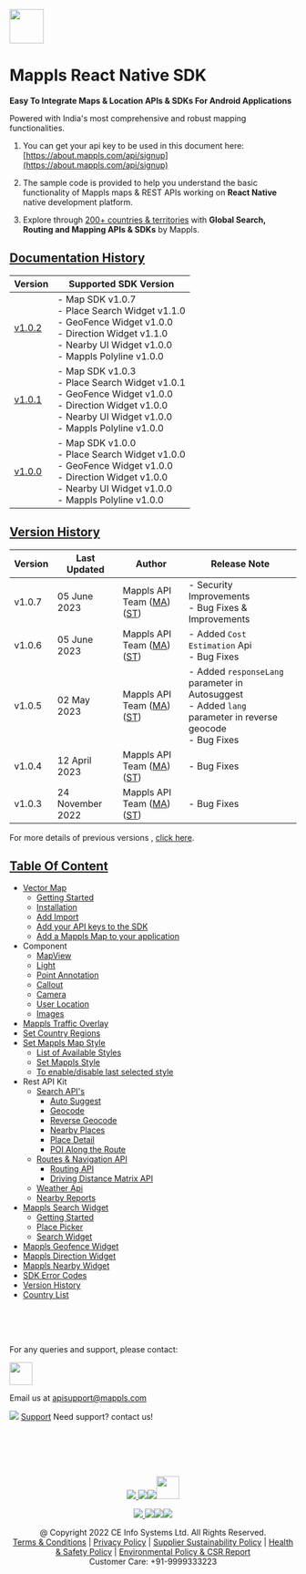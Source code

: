 [<img src="https://about.mappls.com/images/mappls-b-logo.svg" height="60"/> </p>](https://www.mapmyindia.com/api)

# Mappls React Native SDK

**Easy To Integrate Maps & Location APIs & SDKs For Android Applications**

Powered with India's most comprehensive and robust mapping functionalities.

1. You can get your api key to be used in this document here: [https://about.mappls.com/api/signup](https://about.mappls.com/api/signup)

2. The sample code is provided to help you understand the basic functionality of Mappls maps & REST APIs working on **React Native** native development platform.

4. Explore through [200+ countries & territories](https://github.com/mappls-api/mappls-rest-apis/blob/main/docs/countryISO.md) with **Global Search, Routing and Mapping APIs & SDKs** by Mappls.

## [Documentation History](#Documentation-History)

| Version | Supported SDK Version |  
| ---- | ---- |    
| [v1.0.2](docs/v1.0.2/README.md) | - Map SDK v1.0.7 <br/> - Place Search Widget v1.1.0 <br/> - GeoFence Widget v1.0.0 <br/> - Direction Widget v1.1.0 <br/> - Nearby UI Widget v1.0.0 <br/> - Mappls Polyline v1.0.0 |  
| [v1.0.1](docs/v1.0.1/README.md) | - Map SDK v1.0.3 <br/> - Place Search Widget v1.0.1 <br/> - GeoFence Widget v1.0.0 <br/> - Direction Widget v1.0.0 <br/> - Nearby UI Widget v1.0.0 <br/> - Mappls Polyline v1.0.0 | 
| [v1.0.0](docs/v1.0.0/README.md) | - Map SDK v1.0.0 <br/> - Place Search Widget v1.0.0 <br/> - GeoFence Widget v1.0.0 <br/> - Direction Widget v1.0.0 <br/> - Nearby UI Widget v1.0.0 <br/> - Mappls Polyline v1.0.0 |  

## [Version History](#Version-History)

| Version | Last Updated | Author |  Release Note|  
| ---- | ---- | ---- | ---- |
| v1.0.7 | 05 June 2023 | Mappls API Team ([MA](https://github.com/mdakram)) ([ST](https://github.com/saksham66)) |  - Security Improvements   <br/>  - Bug Fixes & Improvements  |
| v1.0.6 | 05 June 2023 | Mappls API Team ([MA](https://github.com/mdakram)) ([ST](https://github.com/saksham66)) |  - Added `Cost Estimation` Api <br/>  - Bug Fixes  |
| v1.0.5 | 02 May 2023 | Mappls API Team ([MA](https://github.com/mdakram)) ([ST](https://github.com/saksham66)) |  - Added `responseLang` parameter in Autosuggest <br/>  - Added `lang` parameter in reverse geocode <br/>  - Bug Fixes  |
| v1.0.4 | 12 April 2023 | Mappls API Team ([MA](https://github.com/mdakram)) ([ST](https://github.com/saksham66)) |  - Bug Fixes |
| v1.0.3 | 24 November 2022 | Mappls API Team ([MA](https://github.com/mdakram)) ([ST](https://github.com/saksham66)) |  - Bug Fixes |

For more details of previous versions , [click here](docs/v1.0.2/Version-History.md).

## [Table Of Content](#Table-Of-Content)
- [Vector Map](docs/v1.0.2/Getting-Started.md)
    * [Getting Started](docs/v1.0.2/Getting-Started.md#getting-started)
    * [Installation](docs/v1.0.2/Getting-Started.md#installation)
    * [Add Import](docs/v1.0.2/Getting-Started.md#added-import)
    * [Add your API keys to the SDK](docs/v1.0.2/Getting-Started.md#add-your-api-keys-to-the-sdk)
    * [Add a Mappls Map to your application](docs/v1.0.2/Getting-Started.md#add-a-mappls-map-to-your-application)
- Component
    * [MapView](docs/v1.0.2/Map-View.md)
    * [Light](docs/v1.0.2/Light.md)
    * [Point Annotation](docs/v1.0.2/Point-Annotation.md)
    * [Callout](docs/v1.0.2/Callout.md)
    * [Camera](docs/v1.0.2/Camera.md)
    * [User Location](docs/v1.0.2/User-Location.md)
    * [Images](docs/v1.0.2/Images.md)
- [Mappls Traffic Overlay](docs/v1.0.2/Traffic-Vector-Overlay.md)
- [Set Country Regions](docs/v1.0.2/Set-Regions.md)
- [Set Mappls Map Style](docs/v1.0.2/Set-Style.md)
    * [List of Available Styles](docs/v1.0.2/Set-Style.md#list-of-available-styles)
    * [Set Mappls Style](docs/v1.0.2/Set-Style.md#set-mappls-style)
    * [To enable/disable last selected style](docs/v1.0.2/Set-Style.md#to-enabledisable-last-selected-style)
- Rest API Kit
    * [Search API's](docs/v1.0.2/Search-Api.md)
        * [Auto Suggest](docs/v1.0.2/Search-Api.md#auto-suggest)
        * [Geocode](docs/v1.0.2/Search-Api.md#geocode)
        * [Reverse Geocode](docs/v1.0.2/Search-Api.md#reverse-geocode)
        * [Nearby Places](docs/v1.0.2/Search-Api.md#nearby-places)
        * [Place Detail](docs/v1.0.2/Search-Api.md#place-details)
        * [POI Along the Route](docs/v1.0.2/Search-Api.md#poi-along-the-route)
    * [Routes & Navigation API](docs/v1.0.2/Routing-Api.md)
        * [Routing API](docs/v1.0.2/Routing-Api.md#routing-api)
        * [Driving Distance Matrix API](docs/v1.0.2/Routing-Api.md#driving-distance-matrix-api)
    * [Weather Api](docs/v1.0.2/Weather-API.md)
    * [Nearby Reports](docs/v1.0.2/Nearby-Report.md)
- [Mappls Search Widget](docs/v1.0.2/Place-Autocomplete.md)
    * [Getting Started](docs/v1.0.2/Place-Autocomplete.md#getting-started)
    * [Place Picker](docs/v1.0.2/Place-Autocomplete.md#placepicker)
    * [Search Widget](docs/v1.0.2/Place-Autocomplete.md#search-widget)
- [Mappls Geofence Widget](docs/v1.0.2/Geofence-Widget.md)
- [Mappls Direction Widget](docs/v1.0.2/Direction-Widget.md)
- [Mappls Nearby Widget](docs/v1.0.2/Nearby-Widget.md)
- [SDK Error Codes](docs/v1.0.2/SDK-Error-code.md)
- [Version History](docs/v1.0.2/Version-History.md)
- [Country List](https://github.com/mappls-api/mappls-rest-apis/blob/main/docs/countryISO.md)

<br><br><br>

For any queries and support, please contact: 

[<img src="https://about.mappls.com/images/mappls-logo.svg" height="40"/> </p>](https://about.mappls.com/api/)
Email us at [apisupport@mappls.com](mailto:apisupport@mappls.com)


![](https://www.mapmyindia.com/api/img/icons/support.png)
[Support](https://about.mappls.com/contact/)
Need support? contact us!

<br></br>
<br></br>

[<p align="center"> <img src="https://www.mapmyindia.com/api/img/icons/stack-overflow.png"/> ](https://stackoverflow.com/questions/tagged/mappls-api)[![](https://www.mapmyindia.com/api/img/icons/blog.png)](https://about.mappls.com/blog/)[![](https://www.mapmyindia.com/api/img/icons/gethub.png)](https://github.com/Mappls-api)[<img src="https://mmi-api-team.s3.ap-south-1.amazonaws.com/API-Team/npm-logo.one-third%5B1%5D.png" height="40"/> </p>](https://www.npmjs.com/org/mapmyindia) 



[<p align="center"> <img src="https://www.mapmyindia.com/june-newsletter/icon4.png"/> ](https://www.facebook.com/Mapplsofficial)[![](https://www.mapmyindia.com/june-newsletter/icon2.png)](https://twitter.com/mappls)[![](https://www.mapmyindia.com/newsletter/2017/aug/llinkedin.png)](https://www.linkedin.com/company/mappls/)[![](https://www.mapmyindia.com/june-newsletter/icon3.png)](https://www.youtube.com/channel/UCAWvWsh-dZLLeUU7_J9HiOA)




<div align="center">@ Copyright 2022 CE Info Systems Ltd. All Rights Reserved.</div>

<div align="center"> <a href="https://about.mappls.com/api/terms-&-conditions">Terms & Conditions</a> | <a href="https://about.mappls.com/about/privacy-policy">Privacy Policy</a> | <a href="https://about.mappls.com/pdf/mapmyIndia-sustainability-policy-healt-labour-rules-supplir-sustainability.pdf">Supplier Sustainability Policy</a> | <a href="https://about.mappls.com/pdf/Health-Safety-Management.pdf">Health & Safety Policy</a> | <a href="https://about.mappls.com/pdf/Environment-Sustainability-Policy-CSR-Report.pdf">Environmental Policy & CSR Report</a>

<div align="center">Customer Care: +91-9999333223</div>

